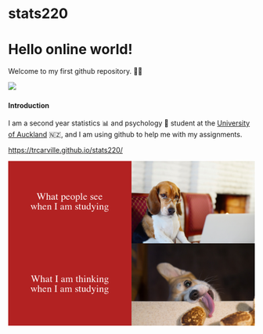 # stats220

# Hello online world!

Welcome to my first github repository. 👋🏻

![](https://us.123rf.com/450wm/maxborovkov/maxborovkov1809/maxborovkov180900067/110330061-autumn-welcome-sign-with-colorful-maple-leaves-vector-background-.jpg?ver=6)

#### Introduction

I am a second year statistics 📊 and psychology 🧠 student at the [University of Auckland](https://www.auckland.ac.nz/en.html) 🇳🇿, and I am using github to help me with my assignments.

https://trcarville.github.io/stats220/

![](my_meme.png)
